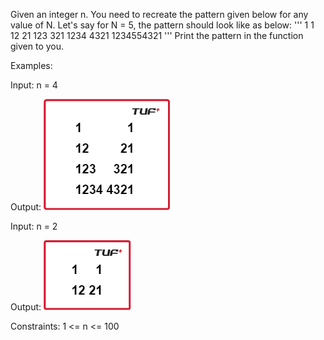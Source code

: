 Given an integer n. You need to recreate the pattern given below for any value of N. Let's say for N = 5, the pattern should look like as below:
'''
1        1
12      21
123    321
1234  4321
1234554321
'''
Print the pattern in the function given to you.

Examples:

Input: n = 4

Output:
![Output](image.png)

Input: n = 2

Output:
![Output](image-1.png)

Constraints:
1 <= n <= 100